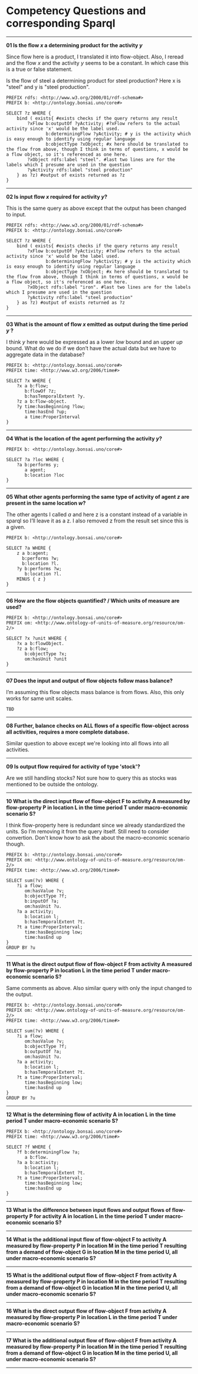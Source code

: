 # Competency Questions and corresponding Sparql


---
__01 Is the flow $x$ a determining product for the activity $y$__

Since flow here is a product, I translated it into flow-object. Also, I reread and the flow $x$ and the activity $y$ seems to be a constant. In which case this is a true or false statement.

Is the flow of steel a determining product for steel production?
Here x is "steel" and y is "steel production".

```sparql
PREFIX rdfs: <http://www.w3.org/2000/01/rdf-schema#>
PREFIX b: <http://ontology.bonsai.uno/core#>

SELECT ?z WHERE {
    bind ( exists{ #exists checks if the query returns any result
        ?xFlow b:outputOf ?yActivity; #?xFlow refers to the actual activity since 'x' would be the label used.
               b:determiningFlow ?yActivity; # y is the activity which is easy enough to identify using regular language
               b:objectType ?xObject; #x here should be translated to the flow from above, though I think in terms of questions, x would be a flow object, so it's referenced as one here.
        ?xObject rdfs:label "steel". #last two lines are for the labels which I presume are used in the question
        ?yActivity rdfs:label "steel production" 
    } as ?z) #output of exists returned as ?z
}
```

---
 

__02 Is input flow $x$ required for activity $y$?__
 
 This is the same query as above except that the output has been changed to input.
 
```sparql
PREFIX rdfs: <http://www.w3.org/2000/01/rdf-schema#>
PREFIX b: <http://ontology.bonsai.uno/core#>

SELECT ?z WHERE {
    bind ( exists{ #exists checks if the query returns any result
        ?xFlow b:outputOf ?yActivity; #?xFlow refers to the actual activity since 'x' would be the label used.
               b:determiningFlow ?yActivity; # y is the activity which is easy enough to identify using regular language
               b:objectType ?xObject; #x here should be translated to the flow from above, though I think in terms of questions, x would be a flow object, so it's referenced as one here.
        ?xObject rdfs:label "iron". #last two lines are for the labels which I presume are used in the question
        ?yActivity rdfs:label "steel production" 
    } as ?z) #output of exists returned as ?z
}
```

---
  
__03 What is the amount of flow $x$ emitted as output during the time period $y$ ?__
 
I think $y$ here would be expressed as a lower $low$ bound and an upper $up$ bound. What do we do if we don’t have the actual data but we have to aggregate data in the database?

```sparql
PREFIX b: <http://ontology.bonsai.uno/core#>
PREFIX time: <http://www.w3.org/2006/time#>

SELECT ?x WHERE {
    ?x a b:flow;
       b:flowOf ?z;
       b:hasTemporalExtent ?y.
    ?z a b:flow-object.
    ?y time:hasBeginning ?low;
       time:hasEnd ?up;
       a time:ProperInterval
}
```

---

__04 What is the location of the agent performing the activity $y$?__

```sparql
PREFIX b: <http://ontology.bonsai.uno/core#>

SELECT ?a ?loc WHERE {
    ?a b:performs y;
       a agent;
       b:location ?loc
}
```

---

__05 What other agents performing the same type of activity of agent $z$ are present in the same location $w$?__
 
The other agents I called $a$ and here z is a constant instead of a variable in sparql so I’ll leave it as a z. I also removed z from the result set since this is a given.

```sparql
PREFIX b: <http://ontology.bonsai.uno/core#>

SELECT ?a WHERE {
    z a b:agent;
      b:performs ?w;
      b:location ?l.
    ?y b:performs ?w;
       b:location ?l.
    MINUS { z }
}
```

---
 
__06 How are the flow objects quantified? / Which units of measure are used?__

```sparql
PREFIX b: <http://ontology.bonsai.uno/core#>
PREFIX om: <http://www.ontology-of-units-of-measure.org/resource/om-2/>

SELECT ?x ?unit WHERE {
    ?x a b:flowObject.
    ?z a b:flow;
       b:objectType ?x;
       om:hasUnit ?unit
}
```

---

__07 Does the input and output of flow objects follow mass balance?__
 
I’m assuming this flow objects mass balance is from flows. Also, this only works for same unit scales.

```
TBD
```

---

__08 Further, balance checks on ALL flows of a specific flow-object across all activities, requires a more complete database.__

Similar question to above except we're looking into all flows into all activities.

---
 
__09 Is output flow required for activity of type 'stock'?__
 
Are we still handling stocks? Not sure how to query this as stocks was mentioned to be outside the ontology.
 
---

__10 What is the direct input flow of flow-object F to activity A measured by flow-property P in location L in the time period T under macro-economic scenario S?__
 
I think flow-property here is redundant since we already standardized the units. So I’m removing it from the query itself. Still need to consider convertion. Don't know how to ask the about the macro-economic scenario though.

```sparql
PREFIX b: <http://ontology.bonsai.uno/core#>
PREFIX om: <http://www.ontology-of-units-of-measure.org/resource/om-2/>
PREFIX time: <http://www.w3.org/2006/time#>

SELECT sum(?v) WHERE {
    ?i a flow;
       om:hasValue ?v;
       b:objectType ?f;
       b:inputOf ?a;
       om:hasUnit ?u.
    ?a a activity;
       b:location l;
       b:hasTemporalExtent ?t.
    ?t a time:ProperInterval;
       time:hasBeginning low;
       time:hasEnd up
}
GROUP BY ?u
```

---

__11 What is the direct output flow of flow-object F from activity A measured by flow-property P in location L in the time period T under macro-economic scenario S?__
 
Same comments as above. Also similar query with only the input changed to the output.

```sparql
PREFIX b: <http://ontology.bonsai.uno/core#>
PREFIX om: <http://www.ontology-of-units-of-measure.org/resource/om-2/>
PREFIX time: <http://www.w3.org/2006/time#>

SELECT sum(?v) WHERE {
    ?i a flow;
       om:hasValue ?v;
       b:objectType ?f;
       b:outputOf ?a;
       om:hasUnit ?u.
    ?a a activity;
       b:location l;
       b:hasTemporalExtent ?t.
    ?t a time:ProperInterval;
       time:hasBeginning low;
       time:hasEnd up
}
GROUP BY ?u
```

---

__12 What is the determining flow of activity A in location L in the time period T under macro-economic scenario S?__

```sparql
PREFIX b: <http://ontology.bonsai.uno/core#>
PREFIX time: <http://www.w3.org/2006/time#>

SELECT ?f WHERE {
    ?f b:determiningFlow ?a;
       a b:flow.
    ?a a b:activity;
       b:location l;
       b:hasTemporalExtent ?t.
    ?t a time:ProperInterval;
       time:hasBeginning low;
       time:hasEnd up
}
```

---

__13 What is the difference between input flows and output flows of flow-property P for activity A in location L in the time period T under macro-economic scenario S?__

---
 
__14 What is the additional input flow of flow-object F to activity A measured by flow-property P in location M in the time period T resulting from a demand of flow-object G in location M in the time period U, all under macro-economic scenario S?__

---
 
__15 What is the additional output flow of flow-object F from activity A measured by flow-property P in location M in the time period T resulting from a demand of flow-object G in location M in the time period U, all under macro-economic scenario S?__
 
---

__16 What is the direct output flow of flow-object F from activity A measured by flow-property P in location L in the time period T under macro-economic scenario S?__

---
 
__17 What is the additional output flow of flow-object F from activity A measured by flow-property P in location M in the time period T resulting from a demand of flow-object G in location M in the time period U, all under macro-economic scenario S?__

--- 

